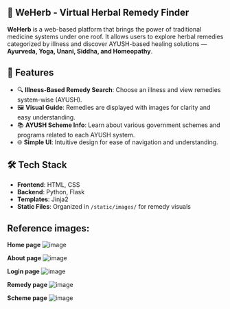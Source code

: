 ## 🌿 WeHerb - Virtual Herbal Remedy Finder

**WeHerb** is a web-based platform that brings the power of traditional medicine systems under one roof. It allows users to explore herbal remedies categorized by illness and discover AYUSH-based healing solutions — **Ayurveda, Yoga, Unani, Siddha, and Homeopathy**.

## 🌱 Features

- 🔍 **Illness-Based Remedy Search**: Choose an illness and view remedies system-wise (AYUSH).
- 🖼️ **Visual Guide**: Remedies are displayed with images for clarity and easy understanding.
- 📚 **AYUSH Scheme Info**: Learn about various government schemes and programs related to each AYUSH system.
- 🌐 **Simple UI**: Intuitive design for ease of navigation and understanding.

## 🛠️ Tech Stack

- **Frontend**: HTML, CSS
- **Backend**: Python, Flask
- **Templates**: Jinja2
- **Static Files**: Organized in `/static/images/` for remedy visuals

## Reference images: 

**Home page**
![image](https://github.com/user-attachments/assets/b0860357-a972-4409-8ad8-2fd11681e609)

**About page**
![image](https://github.com/user-attachments/assets/36b9d420-5f31-40b3-9b3b-eb44e00c1662)

**Login page**
![image](https://github.com/user-attachments/assets/b56b542d-4376-47d9-8483-63b7625ec8b8)

**Remedy page**
![image](https://github.com/user-attachments/assets/e6a9fe70-7440-42c4-90d5-4ef27c6f3576)

**Scheme page**
![image](https://github.com/user-attachments/assets/9c579cce-744d-47fc-af82-9a272f04ee67)
